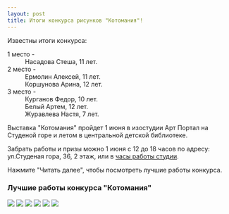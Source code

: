 ```yaml
---
layout: post
title: Итоги конкурса рисунков "Котомания"!
---
```

Известны итоги конкурса:
<dl>
	<dt>1 место -</dt>
		<dd>Насадова Стеша, 11 лет.</dd>
	<dt>2 место -</dt>
		<dd>Ермолин Алексей, 11 лет.</dd>
		<dd>Коршунова Арина, 12 лет.</dd>
	<dt>3 место -</dt>
		<dd>Курганов Федор, 10 лет.</dd>
		<dd>Белый Артем, 12 лет.</dd>
		<dd>Журавлева Настя, 7 лет.</dd>	
</dl>
<p>Выставка "Котомания" пройдет 1 июня в изостудии Арт Портал на Студеной горе и летом в центральной детской библиотеке.</p>
<p>Забрать работы и призы можно 1 июня с 12 до 18 часов по адресу: ул.Студеная гора, 36, 2 этаж, или в <a href = "{{ site.baseurl }}/schedule/">часы работы студии</a>.</p>
<p>Нажмите "Читать далее", чтобы посмотреть лучшие работы конкурса.</p>

<h3>Лучшие работы конкурса "Котомания"</h3>
<div class="fotorama" data-allowfullscreen="true" data-width="100%" data-ratio="800/600" data-nav="thumbs" data-arrows="true">
    <img src="{{ site.baseurl }}/img/spring-competition-results/1.jpg" data-caption="1 место - Насадова Стеша, 11 лет."> 
 	<img src="{{ site.baseurl }}/img/spring-competition-results/2.jpg" data-caption="2 место - Ермолин Алексей, 11 лет."> 
 	<img src="{{ site.baseurl }}/img/spring-competition-results/3.jpg" data-caption="2 место - Коршунова Арина, 12 лет."> 
 	<img src="{{ site.baseurl }}/img/spring-competition-results/4.jpg" data-caption="3 место - Курганов Федор, 10 лет."> 
 	<img src="{{ site.baseurl }}/img/spring-competition-results/5.jpg" data-caption="3 место - Белый Артем, 12 лет."> 
 	<img src="{{ site.baseurl }}/img/spring-competition-results/6.jpg" data-caption="3 место - Журавлева Настя, 7 лет.">    
</div>



